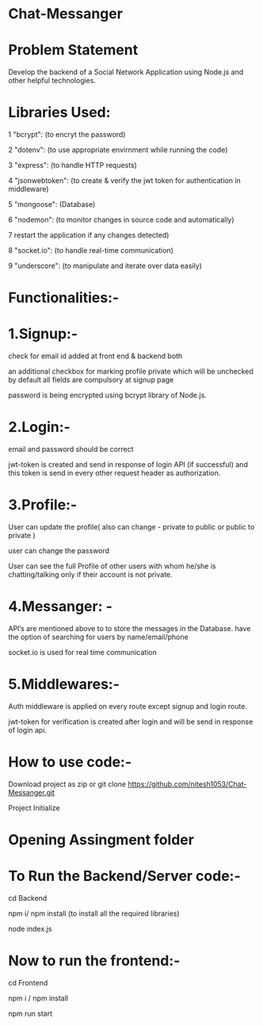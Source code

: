 # Chat-Messanger

# Problem Statement
Develop the backend of a Social Network Application using Node.js and other helpful technologies.

# Libraries Used: 

1 "bcrypt": (to encryt the password)

2 "dotenv": (to use appropriate envirnment while running the code)

3 "express": (to handle HTTP requests)

4 "jsonwebtoken": (to create & verify the jwt token for authentication in middleware)

5 "mongoose": (Database)

6 "nodemon": (to monitor changes in source code and automatically)

7 restart the application if any changes detected)

8 "socket.io": (to handle real-time communication)

9 "underscore": (to manipulate and iterate over data easily)


# Functionalities:- 

# 1.Signup:-

check for email id added at front end & backend both

an additional checkbox for marking profile private which will be unchecked by default all fields are compulsory at signup page

password is being encrypted using bcrypt library of Node.js.

# 2.Login:-

email and password should be correct

jwt-token is created and send in response of login API (if successful) and this token is send in every other request header as authorization.

# 3.Profile:-

User can update the profile( also can change - private to public or public to private )

user can change the password

User can see the full Profile of other users with whom he/she is chatting/talking only if their account is not private.

# 4.Messanger: -

API’s are mentioned above to to store the messages in the Database. have the option of searching for users by name/email/phone

socket.io is used for real time communication

# 5.Middlewares:- 

Auth middleware is applied on every route except signup and login route.

jwt-token for verification is created after login and will be send in response of login api.




# How to use code:- 

Download project as zip or git clone https://github.com/nitesh1053/Chat-Messanger.git

Project Initialize


# Opening Assingment folder


# To Run the Backend/Server code:-

cd Backend

npm i/ npm install (to install all the required libraries)

node index.js


# Now to run the frontend:-

 cd Frontend
 
 npm i / npm install
 
 npm run start

  
  

